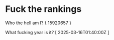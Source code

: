 # Fuck the rankings

Who the hell am I?
{ 15920657 }

What fucking year is it?
[ 2025-03-16T01:40:00Z ]
